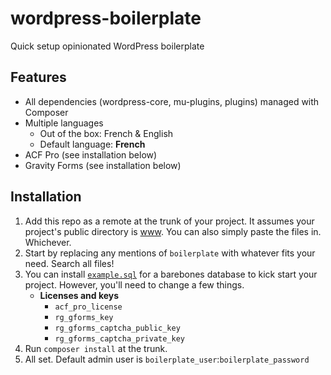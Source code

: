 # wordpress-boilerplate

Quick setup opinionated WordPress boilerplate


## Features

- All dependencies (wordpress-core, mu-plugins, plugins) managed with Composer
- Multiple languages
    + Out of the box: French & English
    + Default language: **French**
- ACF Pro (see installation below)
- Gravity Forms (see installation below)

## Installation

1. Add this repo as a remote at the trunk of your project. It assumes your project's public directory is [www](www). You can also simply paste the files in. Whichever.
1. Start by replacing any mentions of `boilerplate` with whatever fits your need. Search all files!
2. You can install [`example.sql`](example.sql) for a barebones database to kick start your project. However, you'll need to change a few things.
    - **Licenses and keys**
        + `acf_pro_license`
        + `rg_gforms_key`
        + `rg_gforms_captcha_public_key`
        + `rg_gforms_captcha_private_key`
3. Run `composer install` at the trunk.
4. All set. Default admin user is `boilerplate_user`:`boilerplate_password`
